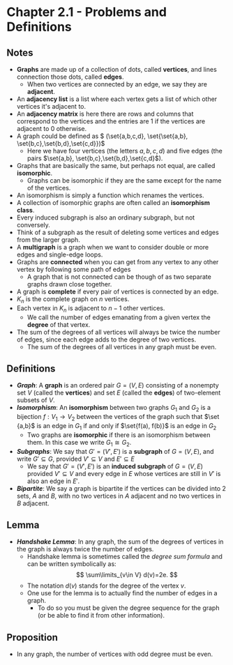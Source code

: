 # Chapter 2.1 - Problems and Definitions

## Notes
- **Graphs** are made up of a collection of dots, called **vertices**, and lines connection those dots, called **edges**. 
    - When two vertices are connected by an edge, we say they are **adjacent**.
- An **adjacency list** is a list where each vertex gets a list of which other vertices it's adjacent to.
- An **adjacency matrix** is here there are rows and columns that correspond to the vertices and the entries are 1 if the vertices are adjacent to 0 otherwise.
- A graph could be defined as $ (\set{a,b,c,d}, \set{\set{a,b}, \set{b,c},\set{b,d},\set{c,d}})$ 
    - Here we have four vertices (the letters $a,b,c,d$) and five edges (the pairs $\set{a,b}, \set{b,c},\set{b,d},\set{c,d}$).
- Graphs that are basically the same, but perhaps not equal, are called **isomorphic**.
    - Graphs can be isomorphic if they are the same except for the name of the vertices. 
- An isomorphism is simply a function which renames the vertices.
- A collection of isomorphic graphs are often called an **isomorphism class**.
- Every induced subgraph is also an ordinary subgraph, but not conversely.
- Think of a subgraph as the result of deleting some vertices and edges from the larger graph.
- A **multigraph** is a graph when we want to consider double or more edges and single-edge loops.
- Graphs are **connected** when you can get from any vertex to any other vertex by following some path of edges
    - A graph that is not connected can be though of as two separate graphs drawn close together. 
- A graph is **complete** if every pair of vertices is connected by an edge. 
- $K_n$ is the complete graph on $n$ vertices.
- Each vertex in $K_n$ is adjacent to $n - 1$ other vertices. 
    - We call the number of edges emanating from a given vertex the **degree** of that vertex. 
- The sum of the degrees of all vertices will always be twice the number of edges, since each edge adds to the degree of two vertices.
    - The sum of the degrees of all vertices in any graph must be even.

## Definitions
- ***Graph***: A **graph** is an ordered pair $G = (V, E)$ consisting of a nonempty set $V$ (called the **vertices**) and set $E$ (called the **edges**) of two-element subsets of $V$.
- ***Isomorphism***: An **isomorphism** between two graphs $G_1$ and $G_2$ is a bijection $f: V_1 \to V_2$ between the vertices of the graph such that $\set {a,b}$ is an edge in $G_1$ if and only if $\set{f(a), f(b)}$ is an edge in $G_2$
    - Two graphs are **isomorphic** if there is an isomorphism between them. In this case we write $G_1 \cong G_2$.
- ***Subgraphs***: We say that $G'=(V', E')$ is a **subgraph** of $G=(V,E)$, and write $G' \subseteq G$, provided $V' \subseteq V$ and $E' \subseteq E$
    - We say that $G'=(V', E')$ is an **induced subgraph** of $G=(V,E)$ provided $V' \subseteq V$ and every edge in $E$ whose vertices are still in $V'$ is also an edge in $E'$.
- ***Bipartite***: We say a graph is bipartite if the vertices can be divided into 2 sets, $A$ and $B$, with no two vertices in $A$ adjacent and no two vertices in $B$ adjacent.

## Lemma 
- ***Handshake Lemma***: In any graph, the sum of the degrees of vertices in the graph is always twice the number of edges. 
    - Handshake lemma is sometimes called the *degree sum formula* and can be written symbolically as:
    $$
    \sum\limits_{v\in V} d(v)=2e.
    $$
    - The notation $d(v)$ stands for the degree of the vertex $v$.
    - One use for the lemma is to actually find the number of edges in a graph.
        - To do so you must be given the degree sequence for the graph (or be able to find it from other information).

## Proposition
- In any graph, the number of vertices with odd degree must be even. 
